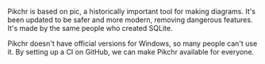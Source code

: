 Pikchr is based on pic, a historically important tool for making diagrams. It's been updated to be safer and more modern, removing dangerous features. It's made by the same people who created SQLite.

Pikchr doesn't have official versions for Windows, so many people can't use it. By setting up a CI on GitHub, we can make Pikchr available for everyone.
